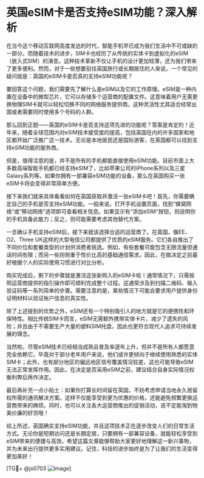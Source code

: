 # 英国eSIM卡是否支持eSIM功能？深入解析

在当今这个移动互联网高度发达的时代，智能手机早已成为我们生活中不可或缺的一部分。而随着技术的进步，SIM卡也经历了从传统的实体卡到虚拟化的eSIM（嵌入式SIM）的演变。这种技术革新不仅让手机的设计更加轻薄，还为我们带来了更多便利。然而，对于一些想要前往英国旅行或长期居住的人来说，一个常见的疑问就是：英国的eSIM卡是否真的支持eSIM功能呢？

要回答这个问题，我们需要先了解什么是eSIM以及它的工作原理。eSIM是一种内置在设备中的微型芯片，它可以存储多个运营商的配置文件。这意味着用户无需更换物理SIM卡就可以轻松切换不同的网络服务提供商。这种灵活性尤其适合经常出国或者需要同时使用多个号码的人群。

那么回到正题——英国的eSIM卡是否支持这项先进的功能呢？答案是肯定的！近年来，随着全球范围内对eSIM技术接受度的提高，包括英国在内的许多国家和地区都开始广泛推广这一技术。无论是本地居民还是国际游客，在英国都可以找到支持eSIM功能的服务商。

但是，值得注意的是，并不是所有的手机都能直接使用eSIM功能。目前市面上大多数高端智能手机都已经支持eSIM了，比如苹果公司的iPhone系列以及三星Galaxy系列等。如果你拥有一部兼容eSIM功能的设备，那么在英国购买一张eSIM卡将会变得非常简单方便。

接下来我们就来具体看看如何在英国获取并激活一张eSIM卡吧！首先，你需要确定自己的手机是否支持eSIM功能。一般来说，打开手机设置页面，找到“蜂窝网络”或“移动网络”选项即可查看相关信息。如果显示有“添加eSIM”按钮，则说明你的手机具备此能力；反之，则可能需要考虑其他替代方案。

一旦确认手机支持eSIM后，接下来就该选择合适的运营商了。在英国，像EE、O2、Three UK这样的大型电信公司都提供了优质的eSIM服务。它们各自推出了不同价位和套餐类型的计划供消费者挑选。例如，有些套餐可能包含无限流量但通话时间有限；而另一些则侧重于性价比高的基础通信需求。因此，在做决定之前最好根据个人的实际使用习惯进行对比分析。

购买完成后，剩下的步骤就是激活这张新购入的eSIM卡啦！通常情况下，只需按照运营商提供的指引操作即可顺利完成整个过程。这通常涉及到扫描二维码、输入验证码等一系列简单的步骤。需要注意的是，某些情况下可能会要求用户提供身份证明材料以验证账户信息的真实性。

除了上述提到的优势之外，eSIM还有一个特别吸引人的地方就是它的便携性和环保特性。相比传统SIM卡而言，eSIM无需额外携带实体卡片，减少了遗失的风险；并且由于不需要生产大量的塑料SIM托盘，因此也更符合现代人追求可持续发展的理念。

当然啦，尽管eSIM技术已经相当成熟且普及率逐年上升，但并不是所有人都愿意完全依赖它。毕竟对于部分老年用户来说，他们或许更倾向于继续使用熟悉的实体SIM卡；此外，也有部分地区的偏远地区信号覆盖情况较差，这也可能导致eSIM无法正常发挥作用。因此，在决定是否采用eSIM之前，建议结合自身实际情况权衡利弊后再作决定。

最后再补充一点小贴士：如果你打算长时间留在英国，不妨考虑申请当地永久居留权所需的通讯解决方案。这样不仅能享受到更为优惠的价格，还能避免频繁更换运营商带来的麻烦。同时，也可以关注各大运营商推出的促销活动，说不定能淘到物美价廉的好货哦！

综上所述，英国确实支持eSIM功能，并且这项技术正在逐步改变人们的日常生活方式。无论你是短期访问还是长期定居，只要拥有一部兼容设备，就能轻松享受到eSIM带来的便捷与高效。希望这篇文章能够帮助大家更好地理解这一新兴事物，并为未来出行提供更多实用建议。记住，科技的进步始终是为了让我们的生活变得更加美好！

[TG💪+ @jx0703 ![Image](https://github.com/user-attachments/assets/dbca1d08-cadb-493c-b0ec-ad6f7a83f270)]